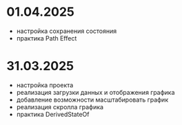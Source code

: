 
# 01.04.2025
- настройка сохранения состояния
- практика Path Effect

# 31.03.2025
- настройка проекта
- реализация загрузки данных и отображения графика
- добавление возможности масштабировать график
- реализация скролла графика
- практика DerivedStateOf